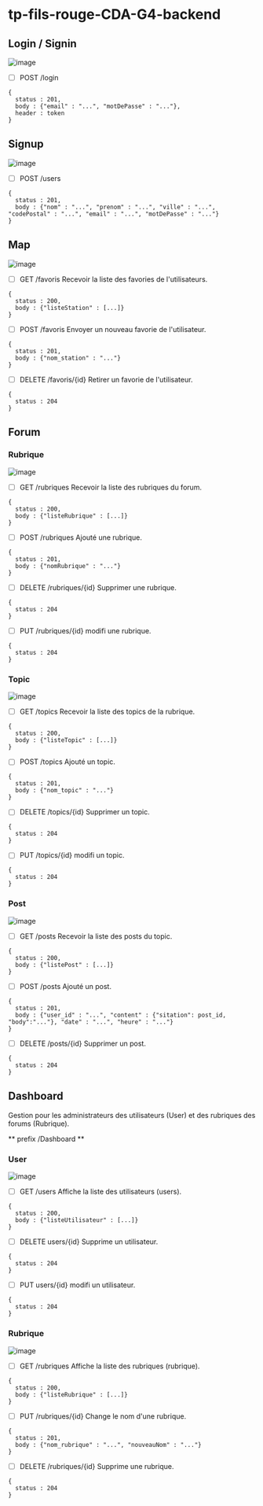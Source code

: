 # tp-fils-rouge-CDA-G4-backend

## Login / Signin

![image](https://user-images.githubusercontent.com/44068884/184831949-088e19bc-378f-4027-b929-9354f4d1f5c5.png)

- [ ] POST /login
```
{
  status : 201,
  body : {"email" : "...", "motDePasse" : "..."},
  header : token
}
```

## Signup

![image](https://user-images.githubusercontent.com/44068884/184831992-7fe59173-5845-4a30-8e82-1923e1a7b32e.png)

- [ ] POST /users
```
{
  status : 201,
  body : {"nom" : "...", "prenom" : "...", "ville" : "...", "codePostal" : "...", "email" : "...", "motDePasse" : "..."}
}
```

## Map

![image](https://user-images.githubusercontent.com/44068884/184832427-e527a2b6-3a8a-4850-a284-d1dacde6d6d9.png)

- [ ] GET /favoris
Recevoir la liste des favories de l'utilisateurs.
```
{
  status : 200,
  body : {"listeStation" : [...]}
}
```
- [ ] POST /favoris
Envoyer un nouveau favorie de l'utilisateur.
```
{
  status : 201,
  body : {"nom_station" : "..."}
}
```
- [ ] DELETE /favoris/{id}
Retirer un favorie de l'utilisateur.
```
{
  status : 204
}
```

## Forum

### Rubrique

![image](https://user-images.githubusercontent.com/44068884/184851837-ff9dc027-077a-4cf4-8217-c8481092d0bd.png)

- [ ] GET /rubriques
Recevoir la liste des rubriques du forum.
```
{
  status : 200,
  body : {"listeRubrique" : [...]}
}
```
- [ ] POST /rubriques
Ajouté une rubrique.
```
{
  status : 201,
  body : {"nomRubrique" : "..."}
}
```
- [ ] DELETE /rubriques/{id}
Supprimer une rubrique.
```
{
  status : 204
}
```
- [ ] PUT /rubriques/{id}
modifi une rubrique.
```
{
  status : 204
}
```
### Topic

![image](https://user-images.githubusercontent.com/44068884/184851889-691e7add-af31-4832-b305-f720cb03f0c0.png)

- [ ] GET /topics
Recevoir la liste des topics de la rubrique.
```
{
  status : 200,
  body : {"listeTopic" : [...]}
}
```
- [ ] POST /topics
Ajouté un topic.
```
{
  status : 201,
  body : {"nom_topic" : "..."}
}
```
- [ ] DELETE /topics/{id}
Supprimer un topic.
```
{
  status : 204
}
```
- [ ] PUT /topics/{id}
modifi un topic.
```
{
  status : 204
}
```
### Post

![image](https://user-images.githubusercontent.com/44068884/184852047-2f44b85d-1d85-4d8e-9761-f52f681d6933.png)

- [ ] GET /posts
Recevoir la liste des posts du topic.
```
{
  status : 200,
  body : {"listePost" : [...]}
}
```
- [ ] POST /posts
Ajouté un post.
```
{
  status : 201,
  body : {"user_id" : "...", "content" : {"sitation": post_id, "body":"..."}, "date" : "...", "heure" : "..."}
}
```
- [ ] DELETE /posts/{id}
Supprimer un post.
```
{
  status : 204
}
```

## Dashboard
Gestion pour les administrateurs des utilisateurs (User) et des rubriques des forums (Rubrique).

** prefix /Dashboard **

### User

![image](https://user-images.githubusercontent.com/44068884/184852169-8f8051cc-8c51-4ec1-92de-5f74e450efed.png)

- [ ] GET /users
Affiche la liste des utilisateurs (users).
```
{
  status : 200,
  body : {"listeUtilisateur" : [...]}
}
```
- [ ] DELETE users/{id}
Supprime un utilisateur.
```
{
  status : 204
}
```
- [ ] PUT users/{id}
modifi un utilisateur.
```
{
  status : 204
}
```
### Rubrique

![image](https://user-images.githubusercontent.com/44068884/184852115-893617d5-45dc-4ecc-980e-30e64cc8903a.png)

- [ ] GET /rubriques
Affiche la liste des rubriques (rubrique).
```
{
  status : 200,
  body : {"listeRubrique" : [...]}
}
```
- [ ] PUT /rubriques/{id}
Change le nom d'une rubrique.
```
{
  status : 201,
  body : {"nom_rubrique" : "...", "nouveauNom" : "..."}
}
```
- [ ] DELETE /rubriques/{id}
Supprime une rubrique.
```
{
  status : 204
}
```
